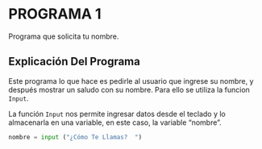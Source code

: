 # PROGRAMA 1 
Programa que solicita tu nombre.

## Explicación Del Programa 
Este programa lo que hace es pedirle al usuario que ingrese su nombre, y después mostrar un saludo con su nombre. Para ello se utiliza la funcion `Input`.  

La función `Input` nos permite ingresar datos desde el teclado y lo almacenarla en una variable, en este caso, la variable “nombre”.

```python
nombre = input ("¿Cómo Te Llamas?  ")
```

